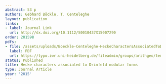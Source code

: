 ```yaml
---
abstract: 53 p
authors: Gebhard Böckle, T. Centeleghe
layout: publication
links:
- label: Journal Link
  url: http://dx.doi.org/10.1112/S0010437X15007290
order: 201598
pdfs:
- file: /assets/uploads/Boeckle-Centeleghe-HeckeCharactersAssociatedToDrinfeldModularForms.pdf
  label: PDF
  url: https://typo.iwr.uni-heidelberg.de/fileadmin/groups/arithgeo/templates/data/Gebhard_Boeckle/Boeckle-Centeleghe-HeckeCharactersAssociatedToDrinfeldModularForms.pdf
status: Published
title: Hecke characters associated to Drinfeld modular forms
type: Journal Article
year: '2015'
---
```

